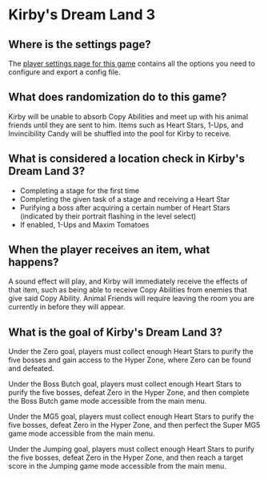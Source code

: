 # Kirby's Dream Land 3

## Where is the settings page?

The [player settings page for this game](../player-settings) contains all the options you need to configure and export a
config file.

## What does randomization do to this game?
Kirby will be unable to absorb Copy Abilities and meet up with his animal friends until they are sent to him. Items such
as Heart Stars, 1-Ups, and Invincibility Candy will be shuffled into the pool for Kirby to receive.

## What is considered a location check in Kirby's Dream Land 3?
- Completing a stage for the first time
- Completing the given task of a stage and receiving a Heart Star
- Purifying a boss after acquiring a certain number of Heart Stars
 (indicated by their portrait flashing in the level select)
- If enabled, 1-Ups and Maxim Tomatoes

## When the player receives an item, what happens?
A sound effect will play, and Kirby will immediately receive the effects of that item, such as being able to receive Copy Abilities from enemies that 
give said Copy Ability. Animal Friends will require leaving the room you are currently in before they will appear.

## What is the goal of Kirby's Dream Land 3?
Under the Zero goal, players must collect enough Heart Stars to purify the five bosses and gain access to the Hyper Zone,
where Zero can be found and defeated.

Under the Boss Butch goal, players must collect enough Heart Stars to purify the five bosses, defeat Zero in the Hyper Zone,
and then complete the Boss Butch game mode accessible from the main menu.

Under the MG5 goal, players must collect enough Heart Stars to purify the five bosses, defeat Zero in the Hyper Zone,
and then perfect the Super MG5 game mode accessible from the main menu.

Under the Jumping goal, players must collect enough Heart Stars to purify the five bosses, defeat Zero in the Hyper Zone,
and then reach a target score in the Jumping game mode accessible from the main menu.
